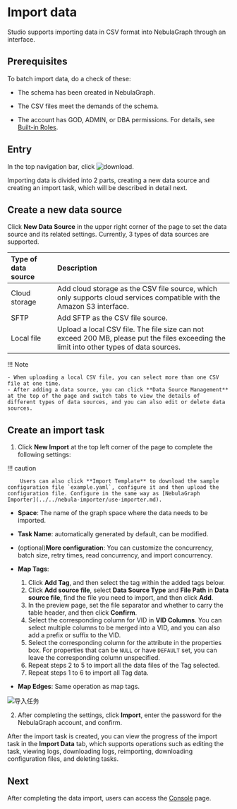 # Import data

Studio supports importing data in CSV format into NebulaGraph through an interface.

## Prerequisites

To batch import data, do a check of these:

- The schema has been created in NebulaGraph.

- The CSV files meet the demands of the schema.

- The account has GOD, ADMIN, or DBA permissions. For details, see [Built-in Roles](../../7.data-security/1.authentication/3.role-list.md).

## Entry

In the top navigation bar, click ![download](https://docs-cdn.nebula-graph.com.cn/figures/studio-btn-download.png).

Importing data is divided into 2 parts, creating a new data source and creating an import task, which will be described in detail next.

## Create a new data source

Click **New Data Source** in the upper right corner of the page to set the data source and its related settings. Currently, 3 types of data sources are supported.

| Type of data source | Description |
| :--- | :--- |
| Cloud storage | Add cloud storage as the CSV file source, which only supports cloud services compatible with the Amazon S3 interface. 
| SFTP | Add SFTP as the CSV file source. |
| Local file | Upload a local CSV file. The file size can not exceed 200 MB, please put the files exceeding the limit into other types of data sources. |

!!! Note

    - When uploading a local CSV file, you can select more than one CSV file at one time.
    - After adding a data source, you can click **Data Source Management** at the top of the page and switch tabs to view the details of different types of data sources, and you can also edit or delete data sources.

## Create an import task

1. Click **New Import** at the top left corner of the page to complete the following settings:

  !!! caution

        Users can also click **Import Template** to download the sample configuration file `example.yaml`, configure it and then upload the configuration file. Configure in the same way as [NebulaGraph Importer](../../nebula-importer/use-importer.md).

  - **Space**: The name of the graph space where the data needs to be imported.
  - **Task Name**: automatically generated by default, can be modified.
  - (optional)**More configuration**: You can customize the concurrency, batch size, retry times, read concurrency, and import concurrency.
  - **Map Tags**:

    1. Click **Add Tag**, and then select the tag within the added tags below.
    2. Click **Add source file**, select **Data Source Type** and **File Path** in **Data source file**, find the file you need to import, and then click **Add**.
    3. In the preview page, set the file separator and whether to carry the table header, and then click **Confirm**.
    4. Select the corresponding column for VID in **VID Columns**. You can select multiple columns to be merged into a VID, and you can also add a prefix or suffix to the VID.
    5. Select the corresponding column for the attribute in the properties box. For properties that can be `NULL` or have `DEFAULT` set, you can leave the corresponding column unspecified.
    6. Repeat steps 2 to 5 to import all the data files of the Tag selected.
    7. Repeat steps 1 to 6 to import all Tag data.

  - **Map Edges**: Same operation as map tags.

  ![导入任务](https://docs-cdn.nebula-graph.com.cn/figures/explorer_import_230830.png)

2. After completing the settings, click **Import**, enter the password for the NebulaGraph account, and confirm.

After the import task is created, you can view the progress of the import task in the **Import Data** tab, which supports operations such as editing the task, viewing logs, downloading logs, reimporting, downloading configuration files, and deleting tasks.

## Next

After completing the data import, users can access the [Console](st-ug-console.md) page.
